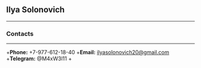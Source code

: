 ## Ilya Solonovich
---
### Contacts
---
+**Phone:** +7-977-612-18-40
+**Email:** ilyasolonovich20@gmail.com
+**Telegram:** @M4xW3l11
+
